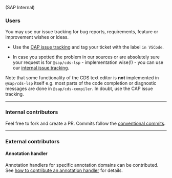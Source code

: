 (SAP Internal)

### Users

You may use our issue tracking for bug reports, requirements, feature or improvement wishes or ideas.

- Use the  [CAP issue tracking](https://github.wdf.sap.corp/cap/issues/issues) and tag your ticket with the label ```in VSCode```.

- In case you spotted the problem in our sources or are absolutely sure your request is for ```@sap/cds-lsp``` - implementation wise(!) - you can use our [internal issue tracking](https://github.wdf.sap.corp/cdx/cds-lsp/issues). 

Note that some functionality of the CDS text editor is **not** implemented in ```@sap/cds-lsp``` itself e.g. most parts of the code completion or diagnostic messages are done in ```@sap/cds-compiler```. In doubt, use the CAP issue tracking.

---
### Internal contributors
Feel free to fork and create a PR.
Commits follow the [conventional commits](https://www.conventionalcommits.org/en/v1.0.0/).

---
### External contributors

#### Annotation handler
Annotation handlers for specific annotation domains can be contributed. See [how to contribute an annotation handler](./annotationHandler.md) for details.
